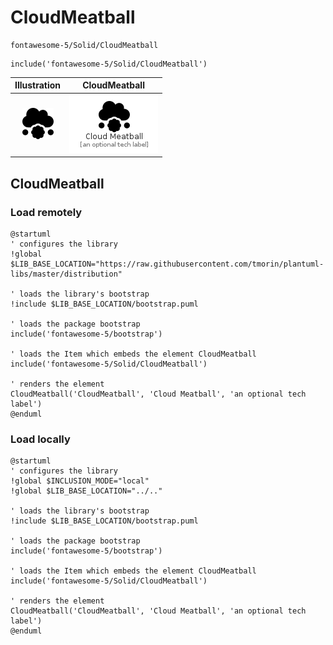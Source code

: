 # CloudMeatball


```text
fontawesome-5/Solid/CloudMeatball
```

```text
include('fontawesome-5/Solid/CloudMeatball')
```



| Illustration | CloudMeatball |
| :---: | :---: |
| ![illustration for Illustration](../../fontawesome-5/Solid/CloudMeatball.png) | ![illustration for CloudMeatball](../../fontawesome-5/Solid/CloudMeatball.Local.png) |




## CloudMeatball

### Load remotely
```plantuml
@startuml
' configures the library
!global $LIB_BASE_LOCATION="https://raw.githubusercontent.com/tmorin/plantuml-libs/master/distribution"

' loads the library's bootstrap
!include $LIB_BASE_LOCATION/bootstrap.puml

' loads the package bootstrap
include('fontawesome-5/bootstrap')

' loads the Item which embeds the element CloudMeatball
include('fontawesome-5/Solid/CloudMeatball')

' renders the element
CloudMeatball('CloudMeatball', 'Cloud Meatball', 'an optional tech label')
@enduml
```

### Load locally
```plantuml
@startuml
' configures the library
!global $INCLUSION_MODE="local"
!global $LIB_BASE_LOCATION="../.."

' loads the library's bootstrap
!include $LIB_BASE_LOCATION/bootstrap.puml

' loads the package bootstrap
include('fontawesome-5/bootstrap')

' loads the Item which embeds the element CloudMeatball
include('fontawesome-5/Solid/CloudMeatball')

' renders the element
CloudMeatball('CloudMeatball', 'Cloud Meatball', 'an optional tech label')
@enduml
```

